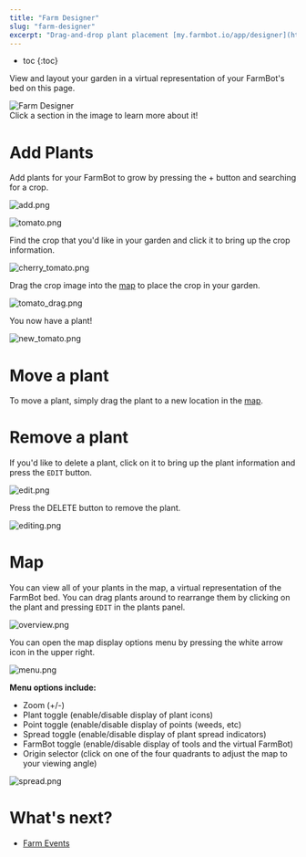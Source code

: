 ```yaml
---
title: "Farm Designer"
slug: "farm-designer"
excerpt: "Drag-and-drop plant placement [my.farmbot.io/app/designer](http://my.farmbot.io/app/designer)"
---
```


* toc
{:toc}

View and layout your garden in a virtual representation of your FarmBot's bed on this page.

<div class="nav-image">
  <img class="nav-image" src="overview.png" alt="Farm Designer" />
  <a href="https://software.farmbot.io/docs/farm-designer#add-plants" style="top: 12%; left: 0%; width: 30.75%; height: 87%;"></a>
  <a href="https://software.farmbot.io/docs/farm-designer#map" style="top: 12%; left: 30.75%; width: 69%; height: 87%;"></a>
</div>
<figcaption class="caption">Click a section in the image to learn more about it!</figcaption>



# Add Plants

Add plants for your FarmBot to grow by pressing the <span class="fb-circle-button fb-green">+</span> button and searching for a crop.

![add.png](add.png)



![tomato.png](tomato.png)

Find the crop that you'd like in your garden and click it to bring up the crop information.

![cherry_tomato.png](cherry_tomato.png)

Drag the crop image into the [map](#map) to place the crop in your garden.

![tomato_drag.png](tomato_drag.png)

You now have a plant!

![new_tomato.png](new_tomato.png)



# Move a plant

To move a plant, simply drag the plant to a new location in the [map](#map).

# Remove a plant

If you'd like to delete a plant, click on it to bring up the plant information and press the `EDIT` button.

![edit.png](edit.png)

Press the <span class="fb-button fb-red">DELETE</span> button to remove the plant.

![editing.png](editing.png)



# Map

You can view all of your plants in the map, a virtual representation of the FarmBot bed. You can drag plants around to rearrange them by clicking on the plant and pressing `EDIT` in the plants panel.

![overview.png](overview.png)

You can open the map display options menu by pressing the white arrow icon in the upper right.

![menu.png](menu.png)

**Menu options include:**
* Zoom (+/-)
* Plant toggle (enable/disable display of plant icons)
* Point toggle (enable/disable display of points (weeds, etc)
* Spread toggle (enable/disable display of plant spread indicators)
* FarmBot toggle (enable/disable display of tools and the virtual FarmBot)
* Origin selector (click on one of the four quadrants to adjust the map to your viewing angle)

![spread.png](spread.png)


# What's next?

 * [Farm Events](../Web-App/farm-events.md)
